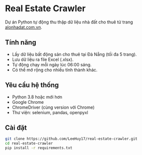 # Real Estate Crawler

Dự án Python tự động thu thập dữ liệu nhà đất cho thuê từ trang [alonhadat.com.vn](https://alonhadat.com.vn).

## Tính năng

- Lấy dữ liệu bất động sản cho thuê tại Đà Nẵng (tối đa 5 trang).
- Lưu dữ liệu ra file Excel (.xlsx).
- Tự động chạy mỗi ngày lúc 06:00 sáng.
- Có thể mở rộng cho nhiều tỉnh thành khác.

## Yêu cầu hệ thống

- Python 3.8 hoặc mới hơn
- Google Chrome
- ChromeDriver (cùng version với Chrome)
- Thư viện: selenium, pandas, openpyxl

## Cài đặt

```bash
git clone https://github.com/LeeHuy17/real-estate-crawler.git
cd real-estate-crawler
pip install -r requirements.txt
